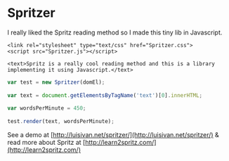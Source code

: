 # Spritzer

I really liked the Spritz reading method so I made this tiny lib in Javascript.

```
<link rel="stylesheet" type="text/css" href="Spritzer.css">
<script src="Spritzer.js"></script>
```

```
<text>Spritz is a really cool reading method and this is a library implementing it using Javascript.</text>
```

``` javascript
var test = new Spritzer(domEl);
	
var text = document.getElementsByTagName('text')[0].innerHTML;	
	
var wordsPerMinute = 450;
	
test.render(text, wordsPerMinute);
```

See a demo at [http://luisivan.net/spritzer/](http://luisivan.net/spritzer/) & read more about Spritz at [http://learn2spritz.com/](http://learn2spritz.com/)
